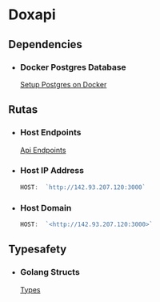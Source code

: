 # Doxapi

## Dependencies

- ### Docker Postgres Database

    [Setup Postgres on Docker](./readme.postgres.sh)

## Rutas

- ### Host Endpoints

    [Api Endpoints](./readme.endpoints.json)

- ### Host IP Address

    ```js
    HOST:  `http://142.93.207.120:3000`
    ```

- ### Host Domain

    ```js
    HOST:  `<http://142.93.207.120:3000>`
    ```

## Typesafety

- ### Golang Structs

    [Types](./api/types.go)
